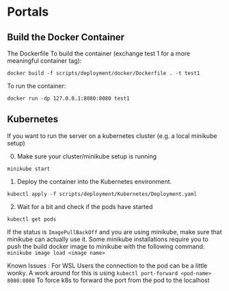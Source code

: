 # Portals

## Build the Docker Container
The Dockerfile
To build the container (exchange test 1 for a more meaningful container tag):

`docker build -f scripts/deployment/docker/Dockerfile . -t test1`

To run the container:

`docker run -dp 127.0.0.1:8080:8080 test1`

## Kubernetes

If you want to run the server on a kubernetes cluster (e.g. a local minikube setup)

0. Make sure your cluster/minikube setup is running

`minikube start`

1. Deploy the container into the Kubernetes environment.

`kubectl apply -f scripts/deployment/Kubernetes/Deployment.yaml`

2. Wait for a bit and check if the pods have started

`kubectl get pods`

If the status is `ImagePullBackOff` and you are using minikube, make sure that minikube can actually use it. Some minikube installations require you to push the build docker image to minikube with the following command:
`minikube image load <image name>`


Known Issues :
For WSL Users the connection to the pod can be a little wonky. 
A work around for this is using
`kubectl port-forward <pod-name> 8080:8080` To force k8s to forward the port from the pod to the localhost
